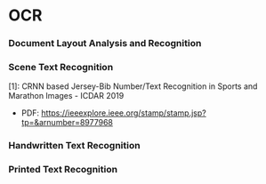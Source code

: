 # OCR

### Document Layout Analysis and Recognition



### Scene Text Recognition

[1]: CRNN based Jersey-Bib Number/Text Recognition in Sports and Marathon Images - ICDAR 2019
   - PDF: https://ieeexplore.ieee.org/stamp/stamp.jsp?tp=&arnumber=8977968


### Handwritten Text Recognition



### Printed Text Recognition



